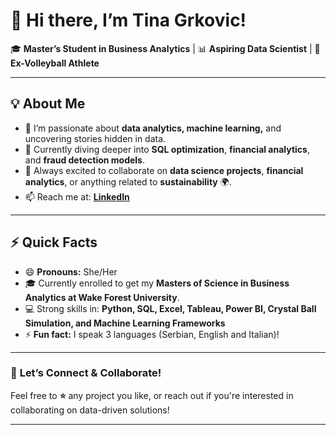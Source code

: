 # 👋 Hi there, I’m Tina Grkovic!

🎓 **Master’s Student in Business Analytics** | 📊 **Aspiring Data Scientist** | 🏐 **Ex-Volleyball Athlete**

---

## 💡 **About Me**
- 👀 I’m passionate about **data analytics, machine learning,** and uncovering stories hidden in data.
- 🌱 Currently diving deeper into **SQL optimization**, **financial analytics**, and **fraud detection models**.
- 💞️ Always excited to collaborate on **data science projects**, **financial analytics**, or anything related to **sustainability** 🌍.
- 📫 Reach me at: **[LinkedIn](https://www.linkedin.com/in/tinatheg/)**

---

## ⚡ **Quick Facts**
- 😄 **Pronouns:** She/Her
- 🎓 Currently enrolled to get my **Masters of Science in Business Analytics at Wake Forest University**.
- 💻 Strong skills in: **Python, SQL, Excel, Tableau, Power BI, Crystal Ball Simulation, and Machine Learning Frameworks**
- ⚡ **Fun fact:** I speak 3 languages (Serbian, English and Italian)!

---

### 🚀 **Let’s Connect & Collaborate!**
Feel free to **⭐** any project you like, or reach out if you're interested in collaborating on data-driven solutions!

---

<!---
TinaGrkovic/TinaGrkovic is a ✨ special ✨ repository because its `README.md` (this file) appears on your GitHub profile.
You can click the Preview link to take a look at your changes.
--->
